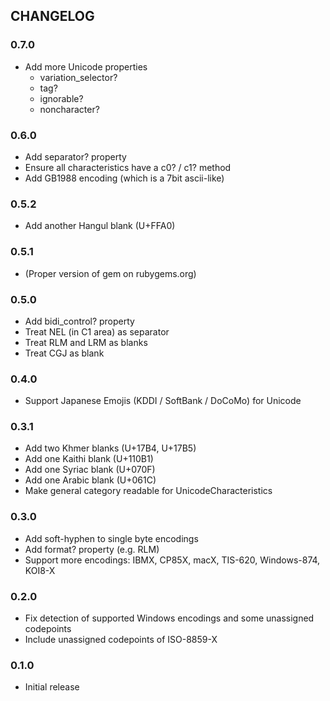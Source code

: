 ## CHANGELOG

### 0.7.0

* Add more Unicode properties
  * variation_selector?
  * tag?
  * ignorable?
  * noncharacter?

### 0.6.0

* Add separator? property
* Ensure all characteristics have a c0? / c1? method
* Add GB1988 encoding (which is a 7bit ascii-like)

### 0.5.2

* Add another Hangul blank (U+FFA0)

### 0.5.1

* (Proper version of gem on rubygems.org)

### 0.5.0

* Add bidi_control? property
* Treat NEL (in C1 area) as separator
* Treat RLM and LRM as blanks
* Treat CGJ as blank

### 0.4.0

* Support Japanese Emojis (KDDI / SoftBank / DoCoMo) for Unicode

### 0.3.1

* Add two Khmer blanks (U+17B4, U+17B5)
* Add one Kaithi blank (U+110B1)
* Add one Syriac blank (U+070F)
* Add one Arabic blank (U+061C)
* Make general category readable for UnicodeCharacteristics

### 0.3.0

* Add soft-hyphen to single byte encodings
* Add format? property (e.g. RLM)
* Support more encodings: IBMX, CP85X, macX, TIS-620, Windows-874, KOI8-X

### 0.2.0

* Fix detection of supported Windows encodings and some unassigned codepoints
* Include unassigned codepoints of ISO-8859-X

### 0.1.0

* Initial release

